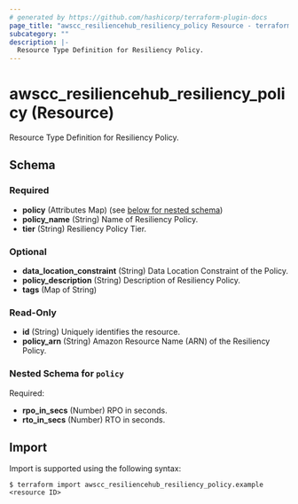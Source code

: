 ```yaml
---
# generated by https://github.com/hashicorp/terraform-plugin-docs
page_title: "awscc_resiliencehub_resiliency_policy Resource - terraform-provider-awscc"
subcategory: ""
description: |-
  Resource Type Definition for Resiliency Policy.
---
```


# awscc_resiliencehub_resiliency_policy (Resource)

Resource Type Definition for Resiliency Policy.



<!-- schema generated by tfplugindocs -->
## Schema

### Required

- **policy** (Attributes Map) (see [below for nested schema](#nestedatt--policy))
- **policy_name** (String) Name of Resiliency Policy.
- **tier** (String) Resiliency Policy Tier.

### Optional

- **data_location_constraint** (String) Data Location Constraint of the Policy.
- **policy_description** (String) Description of Resiliency Policy.
- **tags** (Map of String)

### Read-Only

- **id** (String) Uniquely identifies the resource.
- **policy_arn** (String) Amazon Resource Name (ARN) of the Resiliency Policy.

<a id="nestedatt--policy"></a>
### Nested Schema for `policy`

Required:

- **rpo_in_secs** (Number) RPO in seconds.
- **rto_in_secs** (Number) RTO in seconds.

## Import

Import is supported using the following syntax:

```shell
$ terraform import awscc_resiliencehub_resiliency_policy.example <resource ID>
```

